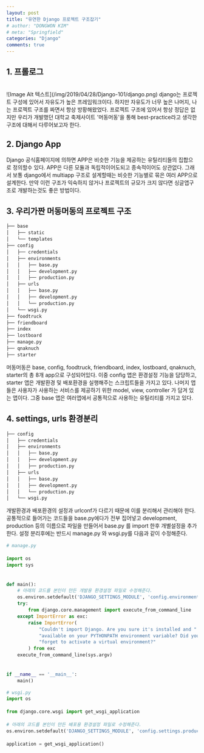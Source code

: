 ```yaml
---
layout: post
title: "유연한 Django 프로젝트 구조잡기"
# author: "DONGWON KIM"
# meta: "Springfield"
categories: "Django"
comments: true
---
```


## 1. 프롤로그
<br/> 
![Image Alt 텍스트](/img/2019/04/28/Django-101/django.png)
django는 프로젝트 구성에 있어서 자유도가 높은 프레임워크이다. 하지만 자유도가 너무 높은 나머지, 나는 프로젝트 구조를 짜면서 항상 방황해왔었다.
프로젝트 구조에 있어서 항상 정답은 없지만 우리가 개발했던 대학교 축제사이트 '머동머동'을 통해 best-practice라고 생각한 구조에 대해서 다루어보고자 한다.

## 2. Django App
Django 공식홈페이지에 의하면 APP은 비슷한 기능을 제공하는 유틸리티들의 집합으로 정의할수 있다. APP은 다른 모듈과 독립적이어도되고 종속적이어도 상관없다. 그래서 보통 django에서 multiapp 구조로 설계할때는 비슷한 기능별로 묶은 여러 APP으로 설계한다. 만약 이런 구조가 익숙하지 않거나 프로젝트의 규모가 크지 않다면 싱글앱구조로 개발하는것도 좋은 방법이다. 

## 3. 우리가짠 머동머동의 프로젝트 구조
```bash
├── base
│   ├── static
│   └── templates
├── config
│   ├── credentials
│   ├── environments
│   │   ├── base.py
│   │   ├── development.py
│   │   ├── production.py
│   ├── urls
│   │   ├── base.py
│   │   ├── development.py
│   │   └── production.py
│   └── wsgi.py
├── foodtruck
├── friendboard
├── index
├── lostboard
├── manage.py
├── qnaknuch
├── starter
```

머동머동은 base, config, foodtruck, friendboard, index, lostboard, qnaknuch, starter의 총 8개 app으로 구성되어있다. 이중 config 앱은 환경설정 기능을 담당하고, starter 앱은 개발환경 및 배포환경을 실행해주는 스크립트들을 가지고 있다. 
나머지 앱들은 사용자가 사용하는 서비스를 제공하기 위한 model, view, controller 가 담겨 있는 앱이다. 그중 base 앱은 여러앱에서 공통적으로 사용하는 유틸리티를 가지고 있다.

## 4. settings, urls 환경분리
```bash
├── config
│   ├── credentials
│   ├── environments
│   │   ├── base.py
│   │   ├── development.py
│   │   ├── production.py
│   ├── urls
│   │   ├── base.py
│   │   ├── development.py
│   │   └── production.py
│   └── wsgi.py
```

개발환경과 배포환경의 설정과 urlconf가 다르기 때문에 이를 분리해서 관리해야 한다.
공통적으로 들어가는 코드들을 base.py에다가 전부 집어넣고 development, production 등의 이름으로 파일을 만들어서 base.py 를 import 한후 개별설정을 추가한다. 설정 분리후에는 반드시 manage.py 와 wsgi.py를 다음과 같이 수정해준다.

```python
# manage.py

import os
import sys


def main():
    # 아래의 코드를 본인이 만든 개발용 환경설정 파일로 수정해준다.
    os.environ.setdefault('DJANGO_SETTINGS_MODULE', 'config.environments.development')
    try:
        from django.core.management import execute_from_command_line
    except ImportError as exc:
        raise ImportError(
            "Couldn't import Django. Are you sure it's installed and "
            "available on your PYTHONPATH environment variable? Did you "
            "forget to activate a virtual environment?"
        ) from exc
    execute_from_command_line(sys.argv)


if __name__ == '__main__':
    main()

```

```python
# wsgi.py
import os

from django.core.wsgi import get_wsgi_application

# 아래의 코드를 본인이 만든 배포용 환경설정 파일로 수정해준다.
os.environ.setdefault('DJANGO_SETTINGS_MODULE', 'config.settings.production')

application = get_wsgi_application()


```
